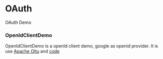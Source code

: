 OAuth
=====

OAuth Demo

###  OpenIdClientDemo
OpenIdClientDemo is a openId client demo, google as openid provider.
It is use  [Apache Oltu](http://oltu.apache.org) and  [code](https://svn.apache.org/repos/asf/oltu/trunk/demos/)
